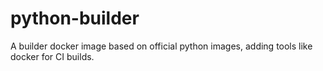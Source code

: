 # python-builder
A builder docker image based on official python images, adding tools like docker for CI builds.

